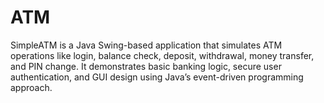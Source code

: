 # ATM
SimpleATM is a Java Swing-based application that simulates ATM operations like login, balance check, deposit, withdrawal, money transfer, and PIN change. It demonstrates basic banking logic, secure user authentication, and GUI design using Java’s event-driven programming approach.

